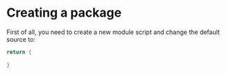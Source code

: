 # Creating a package

First of all, you need to create a new module script and change the default source to:

```lua
return {
	
}
```
